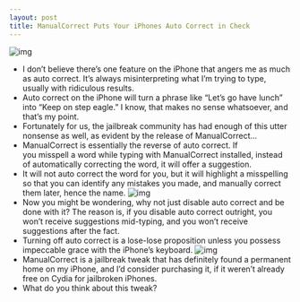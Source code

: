 ```yaml
---
layout: post
title: ManualCorrect Puts Your iPhones Auto Correct in Check
---
```

![img](http://media.idownloadblog.com/wp-content/uploads/2011/02/ManualCorrect-01-e1297661703903.png)
* I don’t believe there’s one feature on the iPhone that angers me as much as auto correct. It’s always misinterpreting what I’m trying to type, usually with ridiculous results.
* Auto correct on the iPhone will turn a phrase like “Let’s go have lunch” into “Keep on step eagle.” I know, that makes no sense whatsoever, and that’s my point.
* Fortunately for us, the jailbreak community has had enough of this utter nonsense as well, as evident by the release of ManualCorrect…
* ManualCorrect is essentially the reverse of auto correct. If you misspell a word while typing with ManualCorrect installed, instead of automatically correcting the word, it will offer a suggestion.
* It will not auto correct the word for you, but it will highlight a misspelling so that you can identify any mistakes you made, and manually correct them later, hence the name.
![img](http://media.idownloadblog.com/wp-content/uploads/2011/02/ManualCorrect-04.png)
* Now you might be wondering, why not just disable auto correct and be done with it? The reason is, if you disable auto correct outright, you won’t receive suggestions mid-typing, and you won’t receive suggestions after the fact.
* Turning off auto correct is a lose-lose proposition unless you possess impeccable grace with the iPhone’s keyboard.
![img](http://media.idownloadblog.com/wp-content/uploads/2011/02/ManualCorrect-03.png)
* ManualCorrect is a jailbreak tweak that has definitely found a permanent home on my iPhone, and I’d consider purchasing it, if it weren’t already free on Cydia for jailbroken iPhones.
* What do you think about this tweak?

